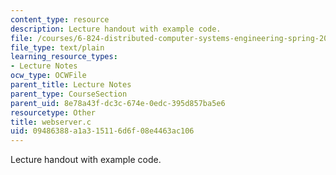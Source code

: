 ```yaml
---
content_type: resource
description: Lecture handout with example code.
file: /courses/6-824-distributed-computer-systems-engineering-spring-2006/09486388a1a315116d6f08e4463ac106_webserver.c
file_type: text/plain
learning_resource_types:
- Lecture Notes
ocw_type: OCWFile
parent_title: Lecture Notes
parent_type: CourseSection
parent_uid: 8e78a43f-dc3c-674e-0edc-395d857ba5e6
resourcetype: Other
title: webserver.c
uid: 09486388-a1a3-1511-6d6f-08e4463ac106
---
```

Lecture handout with example code.